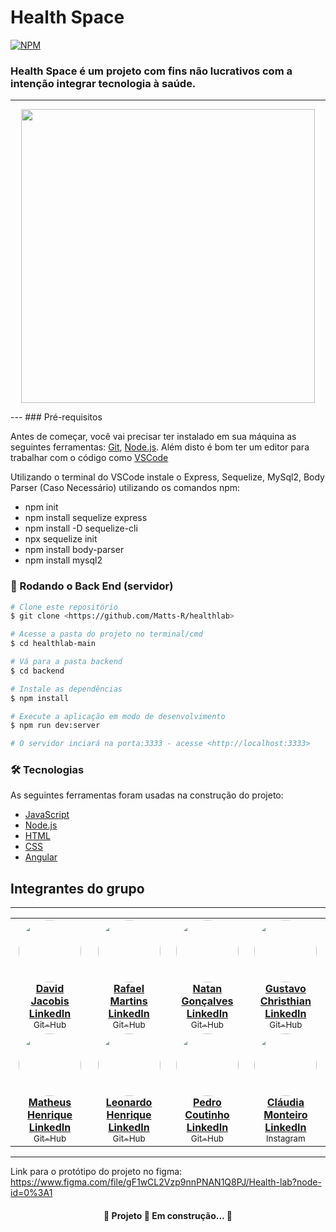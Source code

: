 # Health Space
[![NPM](https://img.shields.io/apm/l/react?style=for-the-badge)](https://github.com/Matts-R/healthlab/blob/main/LICENSE)
### Health Space é um projeto com fins não lucrativos com a intenção integrar tecnologia à saúde.

---
<p align="center">
	<img width="470" src="">
	</p>
---
### Pré-requisitos

Antes de começar, você vai precisar ter instalado em sua máquina as seguintes ferramentas:
[Git](https://git-scm.com), [Node.js](https://nodejs.org/en/). 
Além disto é bom ter um editor para trabalhar com o código como [VSCode](https://code.visualstudio.com/)

Utilizando o terminal do VSCode instale o Express, Sequelize, MySql2, Body Parser (Caso Necessário) utilizando os comandos npm:

* npm init
* npm install sequelize express
* npm install -D sequelize-cli
* npx sequelize init
* npm install body-parser
* npm install mysql2

### 🎲 Rodando o Back End (servidor)

```bash
# Clone este repositório
$ git clone <https://github.com/Matts-R/healthlab>

# Acesse a pasta do projeto no terminal/cmd
$ cd healthlab-main

# Vá para a pasta backend
$ cd backend

# Instale as dependências
$ npm install

# Execute a aplicação em modo de desenvolvimento
$ npm run dev:server

# O servidor inciará na porta:3333 - acesse <http://localhost:3333>
```

### 🛠 Tecnologias

As seguintes ferramentas foram usadas na construção do projeto:

- [JavaScript](https://developer.mozilla.org/pt-BR/docs/Web/JavaScript)
- [Node.js](https://nodejs.org/en/)
- [HTML](https://developer.mozilla.org/pt-BR/docs/Web/HTML)
- [CSS](https://www.w3schools.com/css/)
- [Angular](https://angular.io/start)

## Integrantes do grupo
---

<table>
  <tr>
    <td align="center"><a href="https://www.linkedin.com/in/david-jacobis/"><img style="border-radius: 50%;" src="https://avatars.githubusercontent.com/u/79882277?s=400&u=5b89e0ae40e565f9ce16bb76cd526d0e187c0dd7&v=4" width="100px;" alt=""/><br /><b> David Jacobis<br>LinkedIn </b></a><br /><a href="https://github.com/David-Jacobis" title="Git-Hub"><sub>Git-Hub</sub></a></td>
    <td align="center"><a href="https://www.linkedin.com/in/rafael-martins-silva/"><img style="border-radius: 50%;" src="https://avatars.githubusercontent.com/u/80134985?v=4" width="100px;" alt=""/><br /><b>Rafael Martins<br>LinkedIn </b></a><br /><a href="https://github.com/Rafas-ms" title="Git-Hub"><sub>Git-Hub</sub></a></td>
    <td align="center"><a href="https://www.linkedin.com/in/natan-gonçalves-b81b84185/"><img style="border-radius: 50%;" src="https://avatars.githubusercontent.com/u/72225206?v=4" width="100px;" alt=""/><br /><b>Natan Gonçalves<br>LinkedIn </b></a><br /><a href="https://github.com/natanga00"title="Git-Hub"><sub>Git-Hub</sub></a></td>
    <td align="center"><a href="https://www.linkedin.com/in/gustavo-cristhian-581814165/"><img style="border-radius: 50%;" src="https://avatars.githubusercontent.com/u/80134399?v=4" width="100px;" alt=""/><br /><b>Gustavo Christhian<br>LinkedIn </b></a><br /><a href="https://github.com/gu3800" title="Git-Hub"><sub>Git-Hub</sub></a></td>
  </tr>
  <tr>
    <td align="center"><a href="https://www.linkedin.com/in/matheus-henrique-566904193/"><img style="border-radius: 50%;" src="https://media-exp1.licdn.com/dms/image/C5603AQF-hggjaa5ewA/profile-displayphoto-shrink_200_200/0/1612398440531?e=1625702400&v=beta&t=ix9nh387AqZu2r6EplH1VQsiO63gdmDOngSRJevk9CQ" width="100px;" alt=""/><br /><b>Matheus Henrique<br>LinkedIn </b></a><br /><a href="https://github.com/Matts-R" title="Git-Hub"><sub>Git-Hub</sub></a></td>
    <td align="center"><a href="http://www.linkedin.com/in/leonardohas"><img style="border-radius: 50%;" src="https://avatars.githubusercontent.com/u/83249141?v=4" width="100px;" alt=""/><br /><b>Leonardo Henrique<br>LinkedIn </b></a><br /><a href="https://github.com/Leonardohas" title="Git-Hub"><sub>Git-Hub</sub></a></td>
    <td align="center"><a href="https://www.linkedin.com/in/pedro-coutinho-898ba4210/"><img style="border-radius: 50%;" src="https://avatars.githubusercontent.com/u/79882234?v=4" width="100px;" alt=""/><br /><b>Pedro Coutinho<br>LinkedIn </b></a><br /><a href="https://github.com/PedroHGCoutinho" title="Git-Hub"><sub>Git-Hub</sub></a></td>
    <td align="center"><a href="http://linkedin.com/in/cl%C3%A1udia-monteiro-751b72112"><img style="border-radius: 50%;" src="https://instagram.fplu9-1.fna.fbcdn.net/v/t51.2885-19/s150x150/167416728_1360973667594199_1328727645316519527_n.jpg?tp=1&_nc_ht=instagram.fplu9-1.fna.fbcdn.net&_nc_ohc=H9jEj6rQ1BQAX84Ucs6&edm=ABfd0MgBAAAA&ccb=7-4&oh=276080dd4874ed605f8a709b25c08895&oe=60ADA673&_nc_sid=7bff83" width="100px;" alt=""/><br /><b>Cláudia Monteiro<br>LinkedIn </b></a><br /><a href="https://www.instagram.com/kkau_sm/" title="Instagram"><sub>Instagram</sub></a></td>
  </tr>
</table>

---
Link para o protótipo do projeto no figma: https://www.figma.com/file/gF1wCL2Vzp9nnPNAN1Q8PJ/Health-lab?node-id=0%3A1

<h4 align="center"> 
	🚧  Projeto 🚀 Em construção...  🚧
</h4>








